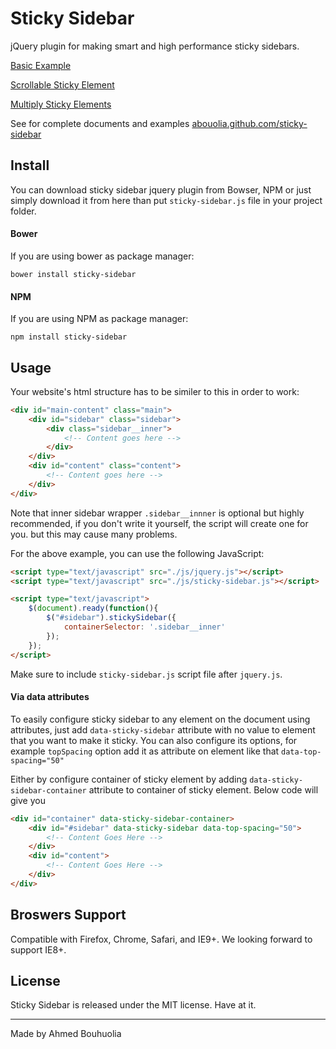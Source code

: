 # Sticky Sidebar

jQuery plugin for making smart and high performance sticky sidebars.

[Basic Example](https://abouolia.github.io/sticky-sidebar/examples/basic.html)

[Scrollable Sticky Element](https://abouolia.github.io/sticky-sidebar/examples/scrollable-element.html)

[Multiply Sticky Elements](https://abouolia.github.io/sticky-sidebar/examples/multiply-elements.html)

See for complete documents and examples [abouolia.github.com/sticky-sidebar](http://abouolia.github.com/sticky-sidebar)

## Install

You can download sticky sidebar jquery plugin from Bowser, NPM or just simply download it from here than put ``sticky-sidebar.js`` file in your project folder.

#### Bower 

If you are using bower as package manager:

````
bower install sticky-sidebar
````

#### NPM 

If you are using NPM as package manager: 

````
npm install sticky-sidebar
````

## Usage

Your website's html structure has to be similer to this in order to work:

````html
<div id="main-content" class="main">
    <div id="sidebar" class="sidebar">
        <div class="sidebar__inner">
            <!-- Content goes here -->
        </div>
    </div>
    <div id="content" class="content">
        <!-- Content goes here -->
    </div>
</div>
````

Note that inner sidebar wrapper ``.sidebar__innner`` is optional but highly recommended, if you don't write it yourself, the script will create one for you. but this may cause many problems.

For the above example, you can use the following JavaScript:

````html
<script type="text/javascript" src="./js/jquery.js"></script>
<script type="text/javascript" src="./js/sticky-sidebar.js"></script>

<script type="text/javascript">
    $(document).ready(function(){
        $("#sidebar").stickySidebar({
            containerSelector: '.sidebar__inner'
        });	
    });
</script>
````

Make sure to include ``sticky-sidebar.js`` script file after ``jquery.js``.

#### Via data attributes

To easily configure sticky sidebar to any element on the document using attributes, just add ``data-sticky-sidebar`` attribute with no value to element that you want to make it sticky. You can also configure its options, for example ``topSpacing`` option add it as attribute on element like that ``data-top-spacing="50"``

Either by configure container of sticky element by adding ``data-sticky-sidebar-container`` attribute to container of sticky element. Below code will give you 

````html
<div id="container" data-sticky-sidebar-container>
    <div id="#sidebar" data-sticky-sidebar data-top-spacing="50">
    	<!-- Content Goes Here -->
    </div>
    <div id="content">
    	<!-- Content Goes Here -->
    </div>
</div>	
````

## Broswers Support

Compatible with Firefox, Chrome, Safari, and IE9+. We looking forward to support IE8+.

## License 

Sticky Sidebar is released under the MIT license. Have at it.

-------

Made by Ahmed Bouhuolia